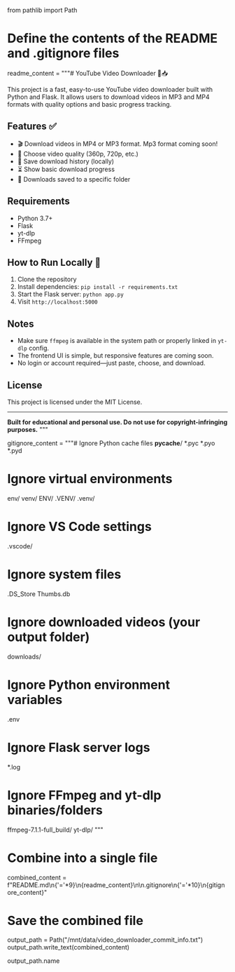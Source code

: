 from pathlib import Path

# Define the contents of the README and .gitignore files
readme_content = """# YouTube Video Downloader 🎥📥

This project is a fast, easy-to-use YouTube video downloader built with Python and Flask. It allows users to download videos in MP3 and MP4 formats with quality options and basic progress tracking.

## Features ✅
- 🎬 Download videos in MP4 or MP3 format. Mp3 format coming soon!
- 📶 Choose video quality (360p, 720p, etc.)
- 💾 Save download history (locally)
- ⏳ Show basic download progress
- 📁 Downloads saved to a specific folder

## Requirements
- Python 3.7+
- Flask
- yt-dlp
- FFmpeg

## How to Run Locally 🚀
1. Clone the repository
2. Install dependencies: `pip install -r requirements.txt`
3. Start the Flask server: `python app.py`
4. Visit `http://localhost:5000`

## Notes
- Make sure `ffmpeg` is available in the system path or properly linked in `yt-dlp` config.
- The frontend UI is simple, but responsive features are coming soon.
- No login or account required—just paste, choose, and download.

## License
This project is licensed under the MIT License.

---

**Built for educational and personal use. Do not use for copyright-infringing purposes.**
"""

gitignore_content = """# Ignore Python cache files
__pycache__/
*.pyc
*.pyo
*.pyd

# Ignore virtual environments
env/
venv/
ENV/
.VENV/
.venv/

# Ignore VS Code settings
.vscode/

# Ignore system files
.DS_Store
Thumbs.db

# Ignore downloaded videos (your output folder)
downloads/

# Ignore Python environment variables
.env

# Ignore Flask server logs
*.log

# Ignore FFmpeg and yt-dlp binaries/folders
ffmpeg-7.1.1-full_build/
yt-dlp/
"""

# Combine into a single file
combined_content = f"README.md\n{'='*9}\n{readme_content}\n\n.gitignore\n{'='*10}\n{gitignore_content}"

# Save the combined file
output_path = Path("/mnt/data/video_downloader_commit_info.txt")
output_path.write_text(combined_content)

output_path.name
